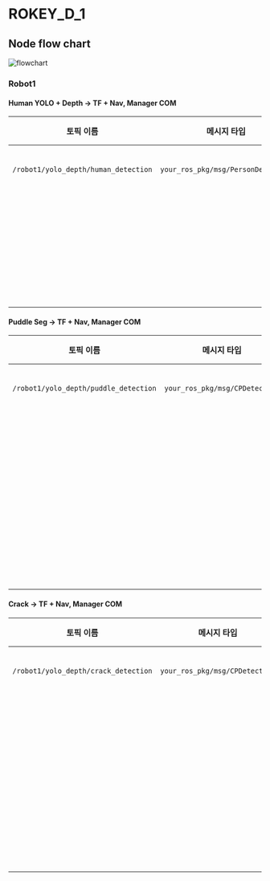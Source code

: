 # ROKEY_D_1

## Node flow chart

![flowchart](https://github.com/user-attachments/assets/122de651-6fdf-412a-ae41-e27f070b39af)

### Robot1

#### Human YOLO + Depth -> TF + Nav, Manager COM

  | 토픽 이름                                | 메시지 타입                       | 필드 이름        | 타입              | 단위  | 설명                      |
| ------------------------------------ | ---------------------------- | ------------ | --------------- | --- | ----------------------- |
| `/robot1/yolo_depth/human_detection` | `your_ros_pkg/msg/PersonDetection`| `x_m`        | `float64`       | m   | 맵 좌표 x              |
|                                      |                              | `y_m`        | `float64`       | m   | 맵 좌표 y   |
|                                      |                              | `class_name` | `string`        |     | 클래스 라벨                    |


#### Puddle Seg -> TF + Nav, Manager COM

  | 토픽 이름                                | 메시지 타입                       | 필드 이름        | 타입              | 단위  | 설명                      |
| ------------------------------------ | ---------------------------- | ------------ | --------------- | --- | ----------------------- |
| `/robot1/yolo_depth/puddle_detection`| `your_ros_pkg/msg/CPDetection`| `x_m`        | `float64`       | m   | 맵 좌표 x          |
|                                      |                              | `y_m`        | `float64`       | m   | 맵 좌표 y |
|                                      |                              | `area_cm2`   | `float64`       | cm² | 크랙의 면적                 |
|                                      |                              | `class_name` | `string`        |     | 클래스 라벨                  |

#### Crack -> TF + Nav, Manager COM

  | 토픽 이름                                | 메시지 타입                       | 필드 이름        | 타입              | 단위  | 설명                      |
| ------------------------------------ | ---------------------------- | ------------ | --------------- | --- | ----------------------- |
| `/robot1/yolo_depth/crack_detection` | `your_ros_pkg/msg/CPDetection`| `x_m`        | `float64`       | m   |  맵 좌표 x           |
|                                      |                              | `y_m`        | `float64`       | m   | 맵 좌표 y |
|                                      |                              | `area_cm2`   | `float64`       | cm² | 크랙의 면적                  |
|                                      |                              | `class_name` | `string`        |     | 클래스 라벨                  |





